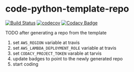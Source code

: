 # code-python-template-repo

[![Build Status](https://travis-ci.org/masterbranch-io/code-aws-lambda-python-template-repo.svg?branch=master)](https://travis-ci.org/masterbranch-io/code-aws-lambda-python-template-repo)
[![codecov](https://codecov.io/gh/masterbranch-io/code-aws-lambda-python-template-repo/branch/master/graph/badge.svg)](https://codecov.io/gh/masterbranch-io/code-aws-lambda-python-template-repo)
[![Codacy Badge](https://api.codacy.com/project/badge/Grade/99d764fe6586436f82d34c8686405844)](https://www.codacy.com/gh/masterbranch-io/fork-and-code-python?utm_source=github.com&amp;utm_medium=referral&amp;utm_content=masterbranch-io/fork-and-code-python&amp;utm_campaign=Badge_Grade)

TODO after generating a repo from the template

1. set `AWS_REGION` variable at travis
1. set `AWS_LAMBDA_DEPLOYMENT_ROLE` variable at travis
1. set `CODACY_PROJECT_TOKEN` varable at tarvis
1. update badges to point to the newly generated repo
1. start coding
